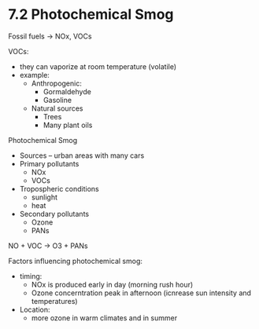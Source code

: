 # 7.2 Photochemical Smog

Fossil fuels -> NOx, VOCs

VOCs:
- they can vaporize at room temperature (volatile)
- example:
	- Anthropogenic:
		- Gormaldehyde
		- Gasoline
	- Natural sources
		- Trees
		- Many plant oils

Photochemical Smog
- Sources – urban areas with many cars
- Primary pollutants
	- NOx
	- VOCs
- Tropospheric conditions
	- sunlight
	- heat
- Secondary pollutants
	- Ozone
	- PANs

NO + VOC -> O3 + PANs

Factors influencing photochemical smog:
- timing:
	- NOx is produced early in day (morning rush hour)
	- Ozone concerntration peak in afternoon (icnrease sun intensity and temperatures)
- Location:
	- more ozone in warm climates and in summer


